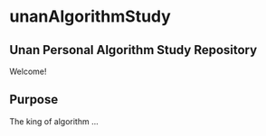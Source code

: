 # unanAlgorithmStudy


## Unan Personal Algorithm Study Repository
Welcome!

## Purpose

The king of algorithm ...
